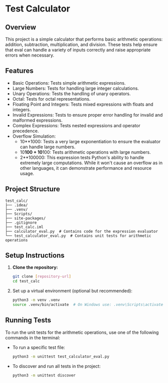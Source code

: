 # Test Calculator

## Overview

This project is a simple calculator that performs basic arithmetic operations: addition, subtraction, multiplication, and division. These tests help ensure that eval can handle a variety of inputs correctly and raise appropriate errors when necessary.

## Features

- Basic Operations: Tests simple arithmetic expressions.
- Large Numbers: Tests for handling large integer calculations.
- Unary Operations: Tests the handling of unary operators.
- Octal: Tests for octal representations.
- Floating Point and Integers: Tests mixed expressions with floats and integers.
- Invalid Expressions: Tests to ensure proper error handling for invalid and malformed expressions.
- Complex Expressions: Tests nested expressions and operator precedence.
- Overflow Simulation:
  - 10**1000: Tests a very large exponentiation to ensure the evaluator can handle large numbers.
  - 10**100 + 10**100: Tests arithmetic operations with large numbers.
  - 2**100000: This expression tests Python's ability to handle extremely large computations. While it won't cause an overflow as in other languages, it can demonstrate performance and resource usage.

## Project Structure
```
test_calc/
├── .idea/
├── .venv/
├── Scripts/
├── site-packages/
├── .gitignore
├── test_calc.iml
├── calculator_eval.py  # Contains code for the expression evaluator
└── test_calculator_eval.py  # Contains unit tests for arithmetic operations
```

## Setup Instructions

1. **Clone the repository:**

   ```bash
   git clone [repository-url]
   cd test_calc

2. Set up a virtual environment (optional but recommended):

   ```bash
   python3 -m venv .venv
   source .venv/bin/activate  # On Windows use: .venv\Scripts\activate
   
## Running Tests
To run the unit tests for the arithmetic operations, use one of the following commands in the terminal:
- To run a specific test file:
  ```bash
  python3 -m unittest test_calculator_eval.py
- To discover and run all tests in the project:
  ```bash
  python3 -m unittest discover
